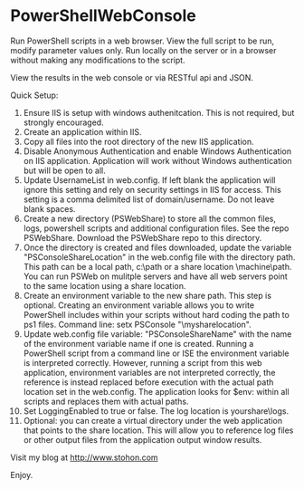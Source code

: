 # PowerShellWebConsole

Run PowerShell scripts in a web browser. View the full script to be run, modify parameter values only. Run locally on the server or in a browser without making any modifications to the script. 

View the results in the web console or via RESTful api and JSON.

Quick Setup: 
1. Ensure IIS is setup with windows authenitcation. This is not required, but strongly encouraged.  
2. Create an application within IIS. 
3. Copy all files into the root directory of the new IIS application.
4. Disable Anonymous Authentication and enable Windows Authentication on IIS application. Application will work without Windows authentication but will be open to all. 
5. Update UsernameList in web.config. If left blank the application will ignore this setting and rely on security settings in IIS for access. This setting is a comma delimited list of domain/username. Do not leave blank spaces.  
6. Create a new directory (PSWebShare) to store all the common files, logs, powershell scripts and additional configuration files. See the repo PSWebShare. Download the PSWebShare repo to this directory.
7. Once the directory is created and files downloaded, update the variable "PSConsoleShareLocation" in the web.config file with the directory path. This path can be a local path, c:\path or a share location \\machine\path. You can run PSWeb on mulitple servers and have all web servers point to the same location using a share location.
8. Create an environment variable to the new share path. This step is optional. Creating an environment variable allows you to write PowerShell includes within your scripts without hard coding the path to ps1 files. Command line: setx PSConsole "\\mysharelocation". 
9. Update web.config file variable: "PSConsoleShareName" with the name of the environment variable name if one is created. Running a PowerShell script from a command line or ISE the environment variable is interpreted correctly. However, running a script from this web application, environment variables are not interpreted correctly, the reference is instead replaced before execution with the actual path location set in the web.config. The application looks for $env:<EnvironmentVariable> within all scripts and replaces them with actual paths. 
10. Set LoggingEnabled to true or false. The log location is yourshare\logs.
11. Optional: you can create a virtual directory under the web application that points to the share location. This will allow you to reference log files or other output files from the application output window results.  

Visit my blog at http://www.stohon.com

Enjoy.
